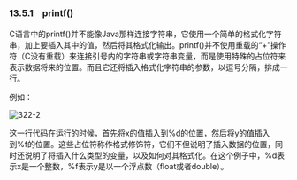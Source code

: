 ### 13.5.1　printf()

C语言中的printf()并不能像Java那样连接字符串，它使用一个简单的格式化字符串，加上要插入其中的值，然后将其格式化输出。printf()并不使用重载的“+”操作符（C没有重载）来连接引号内的字符串或字符串变量，而是使用特殊的占位符来表示数据将来的位置。而且它还将插入格式化字符串的参数，以逗号分隔，排成一行。

例如：

![322-2](../Images/image03065.jpeg)

这一行代码在运行的时候，首先将x的值插入到%d的位置，然后将y的值插入到%f的位置。这些占位符称作格式修饰符，它们不但说明了插入数据的位置，同时还说明了将插入什么类型的变量，以及如何对其格式化。在这个例子中，%d表示x是一个整数，%f表示y是以一个浮点数（float或者double）。